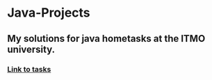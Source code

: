 # Java-Projects

## My solutions for java hometasks at the ITMO university.

   ### [Link to tasks](https://www.kgeorgiy.info/courses/paradigms/homeworks.html)
